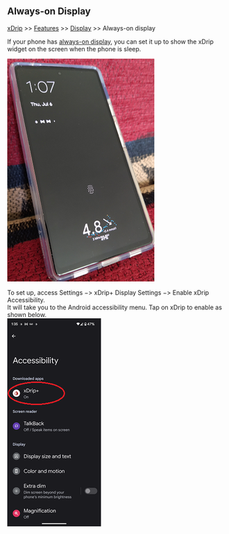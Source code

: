 ## Always-on Display
[xDrip](../../README.md) >> [Features](../Features_page.md) >> [Display](./Display.md) >> Always-on display    
  
If your phone has [always-on display](https://en.wikipedia.org/wiki/Always-on_display), you can set it up to show the xDrip widget on the screen when the phone is sleep.  

![](./images/AOD_Sample.png)  

To set up, access Settings &#8722;> xDrip+ Display Settings &#8722;> Enable xDrip Accessibility.  
It will take you to the Android accessibility menu.  Tap on xDrip to enable as shown below.  
![](./images/EnablexDripAOD.png)  
  
